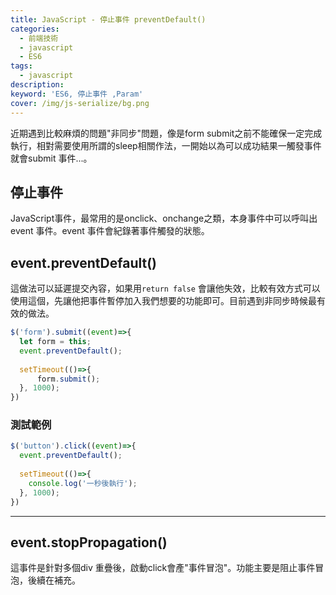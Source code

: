 ```yaml
---
title: JavaScript - 停止事件 preventDefault()
categories: 
  - 前端技術
  - javascript
  - ES6 
tags: 
  - javascript
description:
keyword: 'ES6, 停止事件 ,Param'
cover: /img/js-serialize/bg.png
---
```


近期遇到比較麻煩的問題"非同步"問題，像是form submit之前不能確保一定完成執行，相對需要使用所謂的sleep相關作法，一開始以為可以成功結果一觸發事件就會submit 事件...。

## 停止事件
JavaScript事件，最常用的是onclick、onchange之類，本身事件中可以呼叫出event 事件。event 事件會紀錄著事件觸發的狀態。


## event.preventDefault()
這做法可以延遲提交內容，如果用```return false``` 會讓他失效，比較有效方式可以使用這個，先讓他把事件暫停加入我們想要的功能即可。目前遇到非同步時候最有效的做法。

```js
$('form').submit((event)=>{
  let form = this;
  event.preventDefault();
  
  setTimeout(()=>{
      form.submit();
  }, 1000);
})

```
### 測試範例
```js
$('button').click((event)=>{
  event.preventDefault();
  
  setTimeout(()=>{
    console.log('一秒後執行');
  }, 1000);
})

```
---

## event.stopPropagation()
這事件是針對多個div 重疊後，啟動click會產"事件冒泡"。功能主要是阻止事件冒泡，後續在補充。